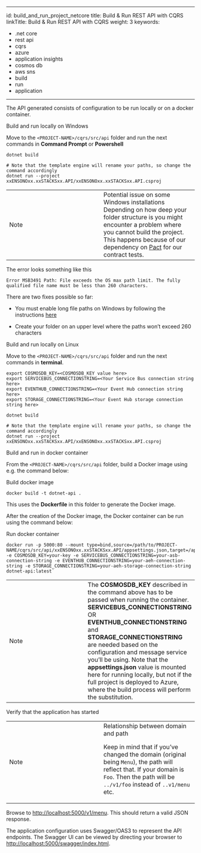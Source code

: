 ------------------------------------------------------------------------

id: build\_and\_run\_project\_netcore
title: Build & Run REST API with CQRS
linkTitle: Build & Run REST API with CQRS
weight: 3
keywords:
- .net core
- rest api
- cqrs
- azure
- application insights
- cosmos db
- aws sns
- build
- run
- application
---

The API generated consists of configuration to be run locally or on a docker container.

Build and run locally on Windows

Move to the `<PROJECT-NAME>/cqrs/src/api` folder and run the next commands in **Command Prompt** or **Powershell**

    dotnet build

    # Note that the template engine will rename your paths, so change the command accordingly
    dotnet run --project xxENSONOxx.xxSTACKSxx.API/xxENSONOxx.xxSTACKSxx.API.csproj

<table>
<colgroup>
<col style="width: 50%" />
<col style="width: 50%" />
</colgroup>
<tbody>
<tr class="odd">
<td class="icon"><div class="title">
Note
</div></td>
<td class="content">Potential issue on some Windows installations
Depending on how deep your folder structure is you might encounter a problem where you cannot build the project. This happens because of our dependency on <a href="https://docs.pact.io/">Pact</a> for our contract tests.</td>
</tr>
</tbody>
</table>

The error looks something like this

    Error MSB3491 Path: File exceeds the OS max path limit. The fully qualified file name must be less than 260 characters.

There are two fixes possible so far:

-   You must enable long file paths on Windows by following the instructions [here](https://docs.microsoft.com/en-us/windows/win32/fileio/maximum-file-path-limitation?tabs=powershell#enable-long-paths-in-windows-10-version-1607-and-later)

-   Create your folder on an upper level where the paths won’t exceed 260 characters

Build and run locally on Linux

Move to the `<PROJECT-NAME>/cqrs/src/api` folder and run the next commands in **terminal**.

    export COSMOSDB_KEY=<COSMOSDB_KEY value here>
    export SERVICEBUS_CONNECTIONSTRING=<Your Service Bus connection string here>
    export EVENTHUB_CONNECTIONSTRING=<Your Event Hub connection string here>
    export STORAGE_CONNECTIONSTRING=<Your Event Hub storage connection string here>

    dotnet build

    # Note that the template engine will rename your paths, so change the command accordingly
    dotnet run --project xxENSONOxx.xxSTACKSxx.API/xxENSONOxx.xxSTACKSxx.API.csproj

Build and run in docker container

From the `<PROJECT-NAME>/cqrs/src/api` folder, build a Docker image using e.g. the command below:

Build docker image

    docker build -t dotnet-api .

This uses the **Dockerfile** in this folder to generate the Docker image.

After the creation of the Docker image, the Docker container can be run using the command below:

Run docker container

    docker run -p 5000:80 --mount type=bind,source=/path/to/PROJECT-NAME/cqrs/src/api/xxENSONOxx.xxSTACKSxx.API/appsettings.json,target=/app/config/appsettings.json -e COSMOSDB_KEY=your-key -e SERVICEBUS_CONNECTIONSTRING=your-asb-connection-string -e EVENTHUB_CONNECTIONSTRING=your-aeh-connection-string -e STORAGE_CONNECTIONSTRING=your-aeh-storage-connection-string  dotnet-api:latest`

<table>
<colgroup>
<col style="width: 50%" />
<col style="width: 50%" />
</colgroup>
<tbody>
<tr class="odd">
<td class="icon"><div class="title">
Note
</div></td>
<td class="content">The <strong>COSMOSDB_KEY</strong> described in the command above has to be passed when running the container. <strong>SERVICEBUS_CONNECTIONSTRING</strong> OR <strong>EVENTHUB_CONNECTIONSTRING</strong> and <strong>STORAGE_CONNECTIONSTRING</strong> are needed based on the configuration and message service you’ll be using. Note that the <strong>appsettings.json</strong> value is mounted here for running locally,
but not if the full project is deployed to Azure, where the build process will perform the substitution.</td>
</tr>
</tbody>
</table>

Verify that the application has started

<table>
<colgroup>
<col style="width: 50%" />
<col style="width: 50%" />
</colgroup>
<tbody>
<tr class="odd">
<td class="icon"><div class="title">
Note
</div></td>
<td class="content"><div class="title">
Relationship between domain and path
</div>
<div class="paragraph">
<p>Keep in mind that if you’ve changed the domain (original being <code>Menu</code>), the path will reflect that. If your domain is <code>Foo</code>. Then the path will be <code>../v1/foo</code> instead of <code>..v1/menu</code> etc.</p>
</div></td>
</tr>
</tbody>
</table>

Browse to <http://localhost:5000/v1/menu>. This should return a valid JSON response.

The application configuration uses Swagger/OAS3 to represent the API endpoints. The Swagger UI can be viewed by directing your
browser to <http://localhost:5000/swagger/index.html>.
